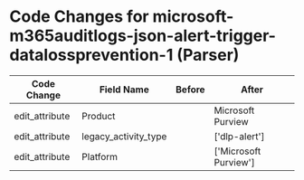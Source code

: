 # Code Changes for microsoft-m365auditlogs-json-alert-trigger-datalossprevention-1 (Parser)

| Code Change | Field Name | Before | After |
|-------------|------------|--------|-------|
| edit_attribute | Product |  | Microsoft Purview |
| edit_attribute | legacy_activity_type |  | ['dlp-alert'] |
| edit_attribute | Platform |  | ['Microsoft Purview'] |